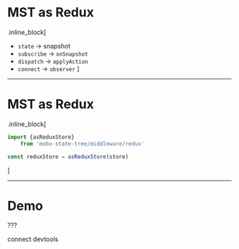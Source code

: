 # MST as Redux

.inline_block[
- `state` &rarr; snapshot
- `subscribe` &rarr; `onSnapshot`
- `dispatch` &rarr; `applyAction`
- `connect` &rarr; `observer`
]

---

# MST as Redux

.inline_block[
```javascript
import {asReduxStore}
    from 'mobx-state-tree/middleware/redux'

const reduxStore = asReduxStore(store)
```
]

---

# Demo

???

connect devtools